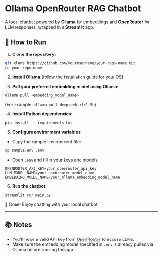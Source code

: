 # Ollama OpenRouter RAG Chatbot

A local chatbot powered by **Ollama** for embeddings and **OpenRouter** for LLM responses, wrapped in a **Streamlit** app.

## 🚀 How to Run

1. **Clone the repository:**

```bash
git clone https://github.com/yourusername/your-repo-name.git
cd your-repo-name
````

2. **Install [Ollama](https://ollama.com/download)** (follow the installation guide for your OS).

3. **Pull your preferred embedding model using Ollama:**

```bash
ollama pull <embedding_model_name>
```

(For example: `ollama pull deepseek-r1:1.5b`)

4. **Install Python dependencies:**

```bash
pip install -r requirements.txt
```

5. **Configure environment variables:**

* Copy the sample environment file:

```bash
cp sample.env .env
```

* Open `.env` and fill in your keys and models:

```env
OPENROUTER_API_KEY=your_openrouter_api_key
LLM_MODEL_NAME=your_openrouter_model_name
EMBEDDING_MODEL_NAME=your_ollama_embedding_model_name
```

6. **Run the chatbot:**

```bash
streamlit run main.py
```

🎉 Done! Enjoy chatting with your local chatbot.

---


## 📚 Notes

* You'll need a valid API key from [OpenRouter](https://openrouter.ai/) to access LLMs.
* Make sure the embedding model specified in `.env` is already pulled via Ollama before running the app.


